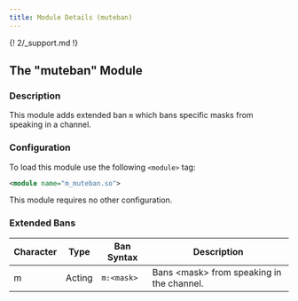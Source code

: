 ```yaml
---
title: Module Details (muteban)
---
```


{! 2/_support.md !}

## The "muteban" Module

### Description

This module adds extended ban `m` which bans specific masks from speaking in a channel.

### Configuration

To load this module use the following `<module>` tag:

```xml
<module name="m_muteban.so">
```

This module requires no other configuration.

### Extended Bans

Character | Type   | Ban Syntax | Description
--------- | ------ | ---------- | -----------
m         | Acting | `m:<mask>` | Bans &lt;mask&gt; from speaking in the channel.
